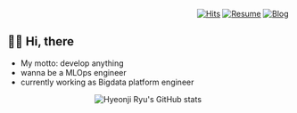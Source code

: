  <div align=right>

 [![Hits](https://hits.seeyoufarm.com/api/count/incr/badge.svg?url=https%3A%2F%2Fgithub.com%2FHyeonji-Ryu%2Fhit-counter&count_bg=%23C3A0D5&title_bg=%23474449&icon=github.svg&icon_color=%23FFFFFF&title=Hits&edge_flat=false)](https://hits.seeyoufarm.com)  [![Resume](https://img.shields.io/badge/Resume-181717?&color=906da1&?style=for-the-badge&logo=github&logoColor=white)](https://hyeonji-ryu.github.io/Resume/) [![Blog](https://img.shields.io/badge/Tech_Blog-ff5722?&color=black&?style=for-the-badge&logo=Blogger&logoColor=white)](https://hyeonji-ryu.github.io/)
 </div>
 
 ## 👋🏽 Hi, there

- My motto: develop anything
- wanna be a MLOps engineer
- currently working as Bigdata platform engineer

 <div align=center>

 ![Hyeonji Ryu's GitHub stats](https://github-readme-stats.vercel.app/api?username=Hyeonji-Ryu&hide=stars,contribs&theme=buefy&show_icons=true)
 </div>
</div>

